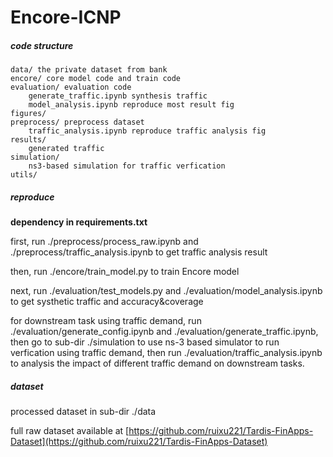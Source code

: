# Encore-ICNP

##### code structure

```
data/ the private dataset from bank
encore/ core model code and train code
evaluation/ evaluation code
	generate_traffic.ipynb synthesis traffic
	model_analysis.ipynb reproduce most result fig
figures/ 
preprocess/ preprocess dataset
	traffic_analysis.ipynb reproduce traffic analysis fig
results/
	generated traffic
simulation/
	ns3-based simulation for traffic verfication
utils/
```

##### reproduce

**dependency in requirements.txt**

first, run ./preprocess/process_raw.ipynb and ./preprocess/traffic_analysis.ipynb to get traffic analysis result

then, run ./encore/train_model.py to train Encore model

next, run ./evaluation/test_models.py and ./evaluation/model_analysis.ipynb to get systhetic traffic and accuracy&coverage 

for downstream task using traffic demand, run ./evaluation/generate_config.ipynb and ./evaluation/generate_traffic.ipynb, then go to sub-dir ./simulation to use ns-3 based simulator to run verfication using traffic demand, then run ./evaluation/traffic_analysis.ipynb to analysis the impact of different traffic demand on downstream tasks.

##### dataset

processed dataset in sub-dir ./data

full raw dataset available at [https://github.com/ruixu221/Tardis-FinApps-Dataset](https://github.com/ruixu221/Tardis-FinApps-Dataset)
